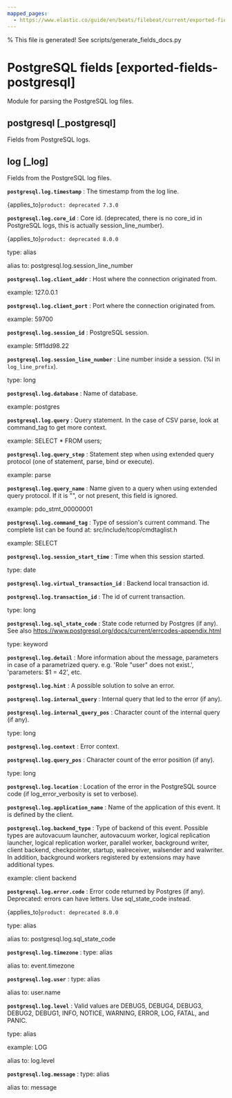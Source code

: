 ```yaml
---
mapped_pages:
  - https://www.elastic.co/guide/en/beats/filebeat/current/exported-fields-postgresql.html
---
```


% This file is generated! See scripts/generate_fields_docs.py

# PostgreSQL fields [exported-fields-postgresql]

Module for parsing the PostgreSQL log files.

## postgresql [_postgresql]

Fields from PostgreSQL logs.

## log [_log]

Fields from the PostgreSQL log files.

**`postgresql.log.timestamp`**
:   The timestamp from the log line.

{applies_to}`product: deprecated 7.3.0`


**`postgresql.log.core_id`**
:   Core id. (deprecated, there is no core_id in PostgreSQL logs, this is actually session_line_number).

{applies_to}`product: deprecated 8.0.0`

type: alias

alias to: postgresql.log.session_line_number


**`postgresql.log.client_addr`**
:   Host where the connection originated from.

example: 127.0.0.1


**`postgresql.log.client_port`**
:   Port where the connection originated from.

example: 59700


**`postgresql.log.session_id`**
:   PostgreSQL session.

example: 5ff1dd98.22


**`postgresql.log.session_line_number`**
:   Line number inside a session. (%l in `log_line_prefix`).

type: long


**`postgresql.log.database`**
:   Name of database.

example: postgres


**`postgresql.log.query`**
:   Query statement. In the case of CSV parse, look at command_tag to get more context.

example: SELECT * FROM users;


**`postgresql.log.query_step`**
:   Statement step when using extended query protocol (one of statement, parse, bind or execute).

example: parse


**`postgresql.log.query_name`**
:   Name given to a query when using extended query protocol. If it is "<unnamed>", or not present, this field is ignored.

example: pdo_stmt_00000001


**`postgresql.log.command_tag`**
:   Type of session's current command. The complete list can be found at: src/include/tcop/cmdtaglist.h

example: SELECT


**`postgresql.log.session_start_time`**
:   Time when this session started.

type: date


**`postgresql.log.virtual_transaction_id`**
:   Backend local transaction id.


**`postgresql.log.transaction_id`**
:   The id of current transaction.

type: long


**`postgresql.log.sql_state_code`**
:   State code returned by Postgres (if any). See also https://www.postgresql.org/docs/current/errcodes-appendix.html

type: keyword


**`postgresql.log.detail`**
:   More information about the message, parameters in case of a parametrized query. e.g. 'Role \"user\" does not exist.', 'parameters: $1 = 42', etc.


**`postgresql.log.hint`**
:   A possible solution to solve an error.


**`postgresql.log.internal_query`**
:   Internal query that led to the error (if any).


**`postgresql.log.internal_query_pos`**
:   Character count of the internal query (if any).

type: long


**`postgresql.log.context`**
:   Error context.


**`postgresql.log.query_pos`**
:   Character count of the error position (if any).

type: long


**`postgresql.log.location`**
:   Location of the error in the PostgreSQL source code (if log_error_verbosity is set to verbose).


**`postgresql.log.application_name`**
:   Name of the application of this event. It is defined by the client.


**`postgresql.log.backend_type`**
:   Type of backend of this event. Possible types are autovacuum launcher, autovacuum worker, logical replication launcher, logical replication worker, parallel worker, background writer, client backend, checkpointer, startup, walreceiver, walsender and walwriter. In addition, background workers registered by extensions may have additional types.

example: client backend


**`postgresql.log.error.code`**
:   Error code returned by Postgres (if any). Deprecated: errors can have letters. Use sql_state_code instead.

{applies_to}`product: deprecated 8.0.0`

type: alias

alias to: postgresql.log.sql_state_code


**`postgresql.log.timezone`**
:   type: alias

alias to: event.timezone


**`postgresql.log.user`**
:   type: alias

alias to: user.name


**`postgresql.log.level`**
:   Valid values are DEBUG5, DEBUG4, DEBUG3, DEBUG2, DEBUG1, INFO, NOTICE, WARNING, ERROR, LOG, FATAL, and PANIC.

type: alias

example: LOG

alias to: log.level


**`postgresql.log.message`**
:   type: alias

alias to: message


